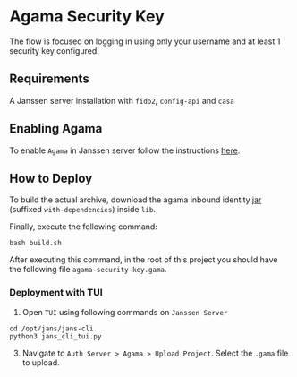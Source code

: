 # Agama Security Key

The flow is focused on logging in using only your username and at least 1 security key configured.

## Requirements

A Janssen server installation with `fido2`, `config-api` and `casa`

## Enabling Agama

To enable `Agama` in Janssen server follow the
instructions [here](https://docs.jans.io/head/admin/developer/agama/engine-bridge-config/#availability).

## How to Deploy

To build the actual archive, download the agama inbound
identity [jar](https://maven.jans.io/maven/io/jans/agama-inbound/) (suffixed `with-dependencies`) inside `lib`.

Finally, execute the following command:

```
bash build.sh
```

After executing this command, in the root of this project you should have the following file `agama-security-key.gama`.

### Deployment with TUI

1. Open `TUI` using following commands on `Janssen Server`

```
cd /opt/jans/jans-cli
python3 jans_cli_tui.py
```

3. Navigate to `Auth Server > Agama > Upload Project`. Select the `.gama` file to upload.
